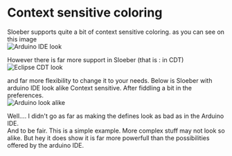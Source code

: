 Context sensitive coloring 
========
Sloeber supports quite a bit of context sensitive coloring. as you can see on this image  
![Arduino IDE look](http://eclipse.baeyens.it/img/arduinoo-ide-style.png "arduino IDE")  

However there is far more support in Sloeber (that is : in CDT)
![Eclipse CDT look](http://eclipse.baeyens.it/img/sloeber-out-of-the-box-style.png "eclipse CDT look")  

and far more flexibility to change it to your needs. Below is Sloeber with arduino IDE look alike Context sensitive. After fiddling a bit in the preferences.  
![Arduino look alike](http://eclipse.baeyens.it/img/Sloeber-arduino-ide-style.png "it is easy to change the context sensitive coloring")  

Well.... I didn't go as far as making the defines look as bad as in the Arduino IDE.  
And to be fair. This is a simple example. More complex stuff may not look so alike. But hey it does show it is far more powerfull than the possibilities offered by the arduino IDE.
